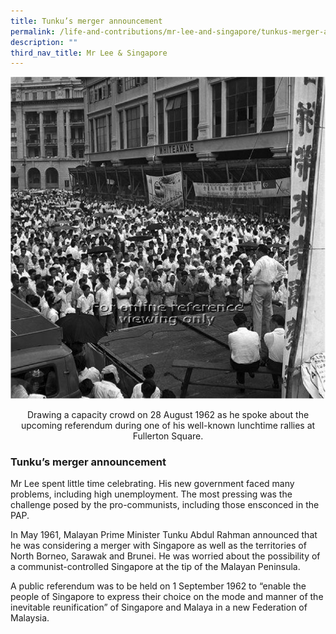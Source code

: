 ```yaml
---
title: Tunku’s merger announcement
permalink: /life-and-contributions/mr-lee-and-singapore/tunkus-merger-announcement/
description: ""
third_nav_title: Mr Lee & Singapore
---
```

![Alt text for image on Isomer site](/images/mr-lee-and-singapore/Tunku%20merger%20announcement.jpg)

<center>Drawing a capacity crowd on 28 August 1962 as he spoke about the upcoming referendum during one of his well-known lunchtime rallies at Fullerton Square.</center>

### Tunku’s merger announcement ###

Mr Lee spent little time celebrating. His new government faced many problems, including high unemployment. The most pressing was the challenge posed by the pro-communists, including those ensconced in the PAP.


In May 1961, Malayan Prime Minister Tunku Abdul Rahman announced that he was considering a merger with Singapore as well as the territories of North Borneo, Sarawak and Brunei. He was worried about the possibility of a communist-controlled Singapore at the tip of the Malayan Peninsula.


A public referendum was to be held on 1 September 1962 to “enable the people of Singapore to express their choice on the mode and manner of the inevitable reunification” of Singapore and Malaya in a new Federation of Malaysia.